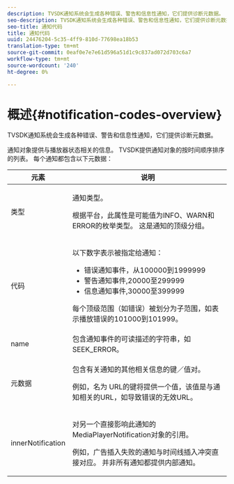 ```yaml
---
description: TVSDK通知系统会生成各种错误、警告和信息性通知，它们提供诊断元数据。
seo-description: TVSDK通知系统会生成各种错误、警告和信息性通知，它们提供诊断元数据。
seo-title: 通知代码
title: 通知代码
uuid: 24476204-5c35-4ff9-810d-77698ea18b53
translation-type: tm+mt
source-git-commit: 0eaf0e7e7e61d596a51d1c9c837ad072d703c6a7
workflow-type: tm+mt
source-wordcount: '240'
ht-degree: 0%

---
```



# 概述{#notification-codes-overview}

TVSDK通知系统会生成各种错误、警告和信息性通知，它们提供诊断元数据。

通知对象提供与播放器状态相关的信息。 TVSDK提供通知对象的按时间顺序排序的列表。 每个通知都包含以下元数据：

<table frame="all" colsep="1" rowsep="1" id="table_1A32EFFE1834438D8261886EC9D7250D"> 
 <thead> 
  <tr rowsep="1"> 
   <th colname="1" class="entry"> 元素 </th> 
   <th colname="2" class="entry"> 说明 </th> 
  </tr> 
 </thead>
 <tbody> 
  <tr rowsep="1"> 
   <td colname="1"><span class="codeph"> 类型</span> </td> 
   <td colname="2"> <p>通知类型。 </p> <p>根据平台，此属性是可能值为INFO、WARN和ERROR的枚举类型。 这是通知的顶级分组。 </p> </td> 
  </tr> 
  <tr rowsep="1"> 
   <td colname="1"> <span class="codeph"> 代码</span> </td> 
   <td colname="2"> <p>以下数字表示被指定给通知： 
     <ul id="ul_A86BF89D6B3B410E81FAD718D3C4A9F0"> 
      <li id="li_8180972D704C40098723734DD4B45643">错误通知事件，从100000到1999999 </li> 
      <li id="li_0EC29EA5F0034E5EBFEF8E68A6498D39">警告通知事件,20000至299999 </li> 
      <li id="li_189A53D3D7EF4960A521AB04D00DCF70">信息通知事件,30000至399999 </li> 
     </ul> </p> <p>每个顶级范围（如错误）被划分为子范围，如表示播放错误的101000到101999。 </p> </td> 
  </tr> 
  <tr rowsep="1"> 
   <td colname="1"><span class="codeph"> name</span> </td> 
   <td colname="2">包含通知事件的可读描述的字符串，如<span class="codeph"> SEEK_ERROR</span>。 </td> 
  </tr> 
  <tr rowsep="1"> 
   <td colname="1"><span class="codeph"> 元数据</span> </td> 
   <td colname="2"> <p>包含有关通知的其他相关信息的键／值对。 </p> <p>例如，名为<span class="codeph"> URL</span>的键将提供一个值，该值是与通知相关的URL，如导致错误的无效URL。 </p> </td> 
  </tr> 
  <tr rowsep="0"> 
   <td colname="1"><span class="codeph"> innerNotification</span> </td> 
   <td colname="2"> <p>对另一个直接影响此通知的<span class="codeph"> MediaPlayerNotification</span>对象的引用。 </p> <p>例如，广告插入失败的通知与时间线插入冲突直接对应。 并非所有通知都提供内部通知。 </p> </td> 
  </tr> 
 </tbody> 
</table>

